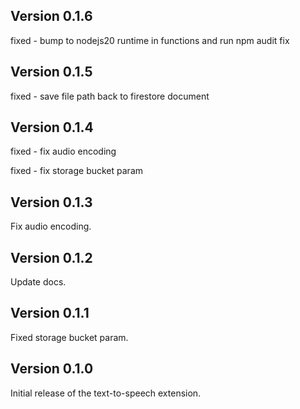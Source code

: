 ## Version 0.1.6

fixed - bump to nodejs20 runtime in functions and run npm audit fix

## Version 0.1.5

fixed - save file path back to firestore document

## Version 0.1.4

fixed - fix audio encoding

fixed - fix storage bucket param

## Version 0.1.3

Fix audio encoding.

## Version 0.1.2

Update docs.

## Version 0.1.1

Fixed storage bucket param.

## Version 0.1.0

Initial release of the text-to-speech extension.
